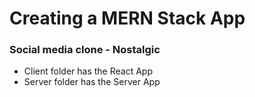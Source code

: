 # Creating a MERN Stack App

### Social media clone - Nostalgic

- Client folder has the React App
- Server folder has the Server App
